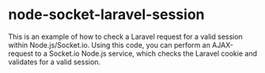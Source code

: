 node-socket-laravel-session
===========================

This is an example of how to check a Laravel request for a valid session within Node.js/Socket.io. Using this code, you can perform an AJAX-request to a Socket.io Node.js service, which checks the Laravel cookie and validates for a valid session.

